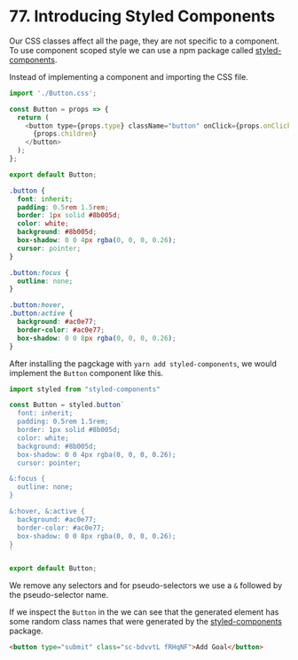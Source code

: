 # 77. Introducing Styled Components

Our CSS classes affect all the page, they are not specific to a component. To use component scoped style we can use a npm package called [styled-components](https://styled-components.com/).

Instead of implementing a component and importing the CSS file.

```javascript
import './Button.css';

const Button = props => {
  return (
    <button type={props.type} className="button" onClick={props.onClick}>
      {props.children}
    </button>
  );
};

export default Button;
```

```css
.button {
  font: inherit;
  padding: 0.5rem 1.5rem;
  border: 1px solid #8b005d;
  color: white;
  background: #8b005d;
  box-shadow: 0 0 4px rgba(0, 0, 0, 0.26);
  cursor: pointer;
}

.button:focus {
  outline: none;
}

.button:hover,
.button:active {
  background: #ac0e77;
  border-color: #ac0e77;
  box-shadow: 0 0 8px rgba(0, 0, 0, 0.26);
}
```

After installing the pagckage with `yarn add styled-components`, we would implement the `Button` component like this.

```javascript
import styled from "styled-components"

const Button = styled.button`
  font: inherit;
  padding: 0.5rem 1.5rem;
  border: 1px solid #8b005d;
  color: white;
  background: #8b005d;
  box-shadow: 0 0 4px rgba(0, 0, 0, 0.26);
  cursor: pointer;

&:focus {
  outline: none;
}

&:hover, &:active {
  background: #ac0e77;
  border-color: #ac0e77;
  box-shadow: 0 0 8px rgba(0, 0, 0, 0.26);
}
`

export default Button;
```

We remove any selectors and for pseudo-selectors we use a `&` followed by the pseudo-selector name.

If we inspect the `Button` in the we can see that the generated element has some random class names that were generated by the [styled-components](https://styled-components.com/) package.

```html
<button type="submit" class="sc-bdvvtL fRHqNF">Add Goal</button>
```
